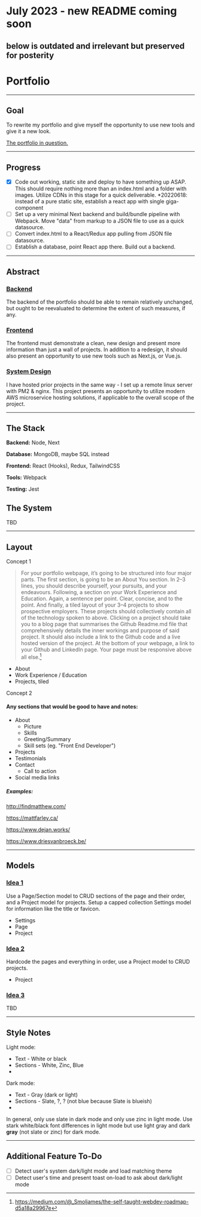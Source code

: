 # July 2023 - new README coming soon
below is outdated and irrelevant but preserved for posterity
---

# Portfolio
---
## Goal
To rewrite my portfolio and give myself the opportunity to use new tools and give it a new look.

[The portfolio in question.](https://zalong.dev)

---
## Progress
- [x] Code out working, static site and deploy to have something up ASAP. This should require nothing more than an index.html and a folder with images. Utilize CDNs in this stage for a quick deliverable. *20220618: instead of a pure static site, establish a react app with single giga-component
- [ ] Set up a very minimal Next backend and build/bundle pipeline with Webpack. Move "data" from markup to a JSON file to use as a quick datasource.
- [ ] Convert index.html to a React/Redux app pulling from JSON file datasource.
- [ ] Establish a database, point React app there. Build out a backend.

---
## Abstract

### <u>Backend</u>
The backend of the portfolio should be able to remain relatively unchanged, but ought to be reevaluated to determine the extent of such measures, if any.

### <u>Frontend</u>
The frontend must demonstrate a clean, new design and present more information than just a wall of projects. In addition to a redesign, it should also present an opportunity to use new tools such as Next.js, or Vue.js.

### <u>System Design</u>
I have hosted prior projects in the same way - I set up a remote linux server with PM2 & nginx. This project presents an opportunity to utilize modern AWS microservice hosting solutions, if applicable to the overall scope of the project.

---
## The Stack
**Backend:** Node, Next

**Database:** MongoDB, maybe SQL instead

**Frontend:** React (Hooks), Redux, TailwindCSS

**Tools:** Webpack

**Testing:** Jest

## The System
TBD

---
## Layout
Concept 1

> For your portfolio webpage, it’s going to be structured into four major parts. The first section, is going to be an About You section. In 2–3 lines, you should describe yourself, your pursuits, and your endeavours. Following, a section on your Work Experience and Education. Again, a sentence per point. Clear, concise, and to the point. And finally, a tiled layout of your 3–4 projects to show prospective employers. These projects should collectively contain all of the technology spoken to above. Clicking on a project should take you to a blog page that summarises the Github Readme.md file that comprehensively details the inner workings and purpose of said project. It should also include a link to the Github code and a live hosted version of the project. At the bottom of your webpage, a link to your Github and LinkedIn page. Your page must be responsive above all else.[^1]

- About
- Work Experience / Education
- Projects, tiled

Concept 2

#### Any sections that would be good to have and notes:
- About
  - Picture
  - Skills
  - Greeting/Summary
  - Skill sets (eg. "Front End Developer")
- Projects
- Testimonials
- Contact
  - Call to action
- Social media links

##### Examples:
http://findmatthew.com/

https://mattfarley.ca/

https://www.dejan.works/

https://www.driesvanbroeck.be/


---
## Models

### <u>Idea 1</u>
Use a Page/Section model to CRUD sections of the page and their order, and a Project model for projects. Setup a capped collection Settings model for information like the title or favicon.
- Settings
- Page
- Project

### <u>Idea 2</u>
Hardcode the pages and everything in order, use a Project model to CRUD projects.
- Project

### <u>Idea 3</u>
TBD

---

## Style Notes

Light mode:
- Text - White or black
- Sections - White, Zinc, Blue
- 

Dark mode:
- Text - Gray (dark or light)
- Sections - Slate, ?, ? (not blue because Slate is blueish)
- 

In general, only use slate in dark mode and only use zinc in light mode. Use stark white/black font differences in light mode but use light gray and dark **gray** (not slate or zinc) for dark mode.

---

## Additional Feature To-Do

- [ ] Detect user's system dark/light mode and load matching theme
- [ ] Detect user's time and present toast on-load to ask about dark/light mode

[^1]: https://medium.com/@_Smoljames/the-self-taught-webdev-roadmap-d5a18a29967e
